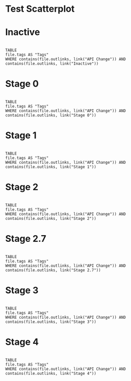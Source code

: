 # Test Scatterplot

<div id="scatterplot"></div>
<script src="https://d3js.org/d3.v7.min.js"></script>
<script></script>

# Inactive
```dataview

TABLE 
file.tags AS "Tags"
WHERE contains(file.outlinks, link("API Change")) AND contains(file.outlinks, link("Inactive")) 

```


# Stage 0

```dataview

TABLE 
file.tags AS "Tags"
WHERE contains(file.outlinks, link("API Change")) AND contains(file.outlinks, link("Stage 0"))

```
# Stage 1

```dataview

TABLE 
file.tags AS "Tags"
WHERE contains(file.outlinks, link("API Change")) AND contains(file.outlinks, link("Stage 1"))

```

# Stage 2

```dataview

TABLE 
file.tags AS "Tags"
WHERE contains(file.outlinks, link("API Change")) AND contains(file.outlinks, link("Stage 2"))

```

# Stage 2.7

```dataview

TABLE 
file.tags AS "Tags"
WHERE contains(file.outlinks, link("API Change")) AND contains(file.outlinks, link("Stage 2.7"))

```

# Stage 3

```dataview

TABLE 
file.tags AS "Tags"
WHERE contains(file.outlinks, link("API Change")) AND contains(file.outlinks, link("Stage 3"))

```

# Stage 4

```dataview

TABLE 
file.tags AS "Tags"
WHERE contains(file.outlinks, link("API Change")) AND contains(file.outlinks, link("Stage 4"))

```


























